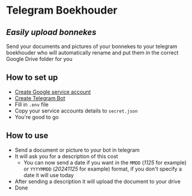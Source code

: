 # Telegram Boekhouder
## _Easily upload bonnekes_

Send your documents and pictures of your bonnekes to your telegram boekhouder who will automatically rename and put them in the correct Google Drive folder for you

## How to set up
- [Create Google service account](https://developers.google.com/workspace/guides/create-credentials#service-account)
- [Create Telegram Bot](https://t.me/BotFather)
- Fill in `.env` file
- Copy your service accounts details to `secret.json`
- You're good to go
 

## How to use
- Send a document or picture to your bot in telegram
- It will ask you for a description of this cost
    - You can now send a date if you want in the `MMDD` (_1125_ for example) or `YYYYMMDD` (_20241125_ for example) format, if you don't specify a date it will use today
- After sending a description it will upload the document to your drive
- Done